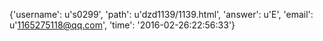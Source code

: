 {'username': u's0299', 'path': u'dzd1139/1139.html', 'answer': u'E', 'email': u'1165275118@qq.com', 'time': '2016-02-26:22:56:33'}